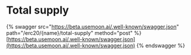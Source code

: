 # Total supply

{% swagger src="https://beta.usemoon.ai/.well-known/swagger.json" path="/erc20/{name}/total-supply" method="post" %}
[https://beta.usemoon.ai/.well-known/swagger.json](https://beta.usemoon.ai/.well-known/swagger.json)
{% endswagger %}
